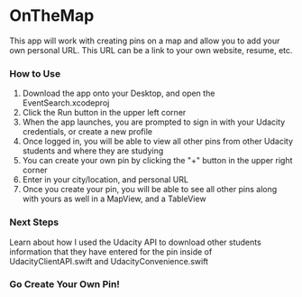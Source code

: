 # OnTheMap

This app will work with creating pins on a map and allow you to add your own personal URL. This URL can be a link to your own website, resume, etc.

### How to Use
1. Download the app onto your Desktop, and open the EventSearch.xcodeproj
2. Click the Run button in the upper left corner
3. When the app launches, you are prompted to sign in with your Udacity credentials, or create a new profile
4. Once logged in, you will be able to view all other pins from other Udacity students and where they are studying
5. You can create your own pin by clicking the "+" button in the upper right corner
6. Enter in your city/location, and personal URL
7. Once you create your pin, you will be able to see all other pins along with yours as well in a MapView, and a TableView

### Next Steps
Learn about how I used the Udacity API to download other students information that they have entered for the pin inside of UdacityClientAPI.swift and UdacityConvenience.swift

### Go Create Your Own Pin!
